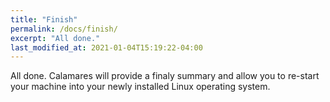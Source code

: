 ```yaml
---
title: "Finish"
permalink: /docs/finish/
excerpt: "All done."
last_modified_at: 2021-01-04T15:19:22-04:00
---
```


All done. Calamares will provide a finaly summary and allow you to re-start your machine into your newly installed Linux operating system.
